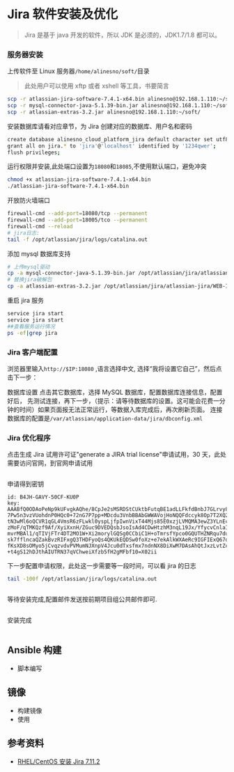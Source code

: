 # Jira 软件安装及优化

> Jira 是基于 java 开发的软件，所以 JDK 是必须的，JDK1.7/1.8 都可以。

### 服务器安装

上传软件至 Linux 服务器`/home/alinesno/soft/`目录

> 此处用户可以使用 xftp 或者 xshell 等工具，书要简言

```bash
scp -r atlassian-jira-software-7.4.1-x64.bin alinesno@192.168.1.110:~/soft/
scp -r mysql-connector-java-5.1.39-bin.jar alinesno@192.168.1.110:~/soft/
scp -r atlassian-extras-3.2.jar alinesno@192.168.1.110:~/soft/
```

安装数据库请看对应章节，为 Jira 创建对应的数据库、用户名和密码

```bash
create database alinesno_cloud_platform_jira default character set utf8 collate utf8_bin;
grant all on jira.* to 'jira'@'localhost' identified by '1234qwer';
flush privileges;
```

运行权限并安装,此处端口设置为`18080`和`18085`,不使用默认端口，避免冲突

```bash
chmod +x atlassian-jira-software-7.4.1-x64.bin
./atlassian-jira-software-7.4.1-x64.bin
```

开放防火墙端口

```bash
firewall-cmd --add-port=18080/tcp --permanent
firewall-cmd --add-port=18005/tco --permanent
firewall-cmd --reload
# jira日志:
tail -f /opt/atlassian/jira/logs/catalina.out
```

添加 mysql 数据库支持

```bash
# 上传mysql驱动
cp -a mysql-connector-java-5.1.39-bin.jar /opt/atlassian/jira/atlassian-jira/WEB-INF/lib/
# 替换jira破解包
cp -a atlassian-extras-3.2.jar /opt/atlassian/jira/atlassian-jira/WEB-INF/lib/
```

重启 jira 服务

```bash
service jira start
service jira start
##查看服务运行情况
ps -ef|grep jira
```

### Jira 客户端配置

浏览器里输入`http://$IP:18080` ,语言选择中文, 选择“我将设置它自己”，然后点击下一步：

数据库设置
点击其它数据库，选择 MySQL 数据库，配置数据库连接信息，配置好后，
先测试连接，再下一步，（提示：请等待数据库的设置。这可能会花费一分钟的时间）如果页面报无法正常运行，等数据入库完成后，再次刷新页面。
连接数据库的配置是`/var/atlassian/application-data/jira/dbconfig.xml`

### Jira 优化程序

点击生成 Jira 试用许可证"generate a JIRA trial license"申请试用，30 天，此处需要访问官网，到官网申请试用

<img :src="$withBase('/operation/jira_02.jpg')">

申请得到密钥

```
id: B4JH-GAVY-50CF-KU0P
key: AAABfQ0ODAoPeNp9kUFvgkAQhe/8CpJe2sMSRDStCUktbFutqBE1adLLFkfdBnbJ7GLrvy8CTbVij
7Pw5n3vzVUohdnP0HQc0+72nG7P7pp+MDcdu3VnbBBAbGWWAVojHoNQQFdccyk8Op7T2XQ2iKgxz
tN3wMl6oQCVR1qGL4VmsR6zFLwkl0yspLjfpIwnVixT44Mjs85E0xzjLVMQMA3ewZ3YLnEco/ad7
zMoF/qTMKQzf9Af/XyiXxnH/ZGuc9DVEDQsbJsoIsAd4CDwHtzhM3nqL19Jx/YfycvCnlaIGcpVH
mvrMBAl1/qTIVjFTr4DT2MO1W+Xi2morylGQSg0CCbiC1H+oTmrsfYpco0GQUTHZNRqu7dut9U2i
sk7fflncaQZakBvzRIFxgQ3THDFyoQs4QKUkEQDSw0foXz+e7ekAlkWXAeRc9IGFIExQ67qIgNQM
fKsXD8sOMyo5jCvqzvdvPVMumNJXnpV4Jcu0dTxsfmx7ndnNX8DiXwM7DAsAhQtJxzLvtZctApsW
+t4gS12hDJthAIUTRN37qVChweiXfzb5fH2gMFbf10=X02ii
```

下一步配置申请权限，此处这一步需要等一段时间，可以看 jira 的日志

```bash
tail -100f /opt/atlassian/jira/logs/catalina.out
```

<img :src="$withBase('/operation/jira_03.jpg')">

等待安装完成,配置邮件发送按前期项目组公共邮件即可.

<img :src="$withBase('/operation/jira_04.jpeg')">

安装完成

<img :src="$withBase('/operation/jira_05.png')">

## Ansible 构建

- 脚本编写

## 镜像

- 构建镜像
- 使用

## 参考资料

- [RHEL/CentOS 安装 Jira 7.11.2](https://blog.51cto.com/moerjinrong/2287899)
